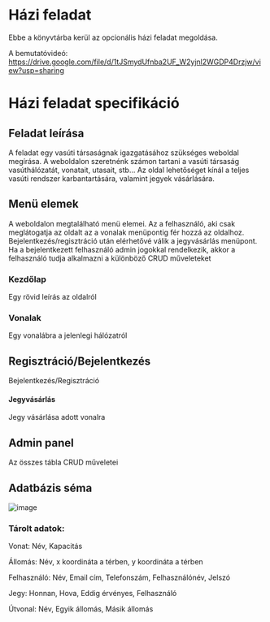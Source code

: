 # Házi feladat

Ebbe a könyvtárba kerül az opcionális házi feladat megoldása.

A bemutatóvideó: https://drive.google.com/file/d/1tJSmydUfnba2UF_W2yjnl2WGDP4Drzjw/view?usp=sharing

# Házi feladat specifikáció

## Feladat leírása
A feladat egy vasúti társaságnak igazgatásához szükséges weboldal megírása. A weboldalon szeretnénk számon tartani a vasúti társaság vasúthálózatát, vonatait, utasait, stb... Az oldal lehetőséget kínál a teljes vasúti rendszer karbantartására, valamint jegyek vásárlására. 

## Menü elemek
A weboldalon megtalálható menü elemei. Az a felhasználó, aki csak meglátogatja az oldalt az a vonalak menüpontig fér hozzá az oldalhoz.
Bejelentkezés/regisztráció után elérhetővé válik a jegyvásárlás menüpont.
Ha a bejelentkezett felhasználó admin jogokkal rendelkezik, akkor a felhasználó tudja alkalmazni a különböző CRUD műveleteket
### Kezdőlap
Egy rövid leírás az oldalról
### Vonalak
Egy vonalábra a jelenlegi hálózatról
## Regisztráció/Bejelentkezés
Bejelentkezés/Regisztráció
#### Jegyvásárlás
Jegy vásárlása adott vonalra
## Admin panel
Az összes tábla CRUD műveletei

## Adatbázis séma

![image](https://user-images.githubusercontent.com/28264530/162775591-38b7b6bb-96b2-4066-921e-819f32a86f2d.png)

### Tárolt adatok:

Vonat: Név, Kapacitás

Állomás: Név, x koordináta a térben, y koordináta a térben

Felhasználó: Név, Email cím, Telefonszám, Felhasználónév, Jelszó

Jegy: Honnan, Hova, Eddig érvényes, Felhasználó

Útvonal: Név, Egyik állomás, Másik állomás

